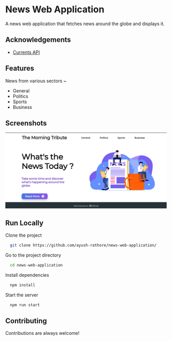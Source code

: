 # News Web Application

A news web application that fetches news around the globe and displays it.

## Acknowledgements

-   [Currents API](https://currentsapi.services/en)

## Features

News from various sectors ~

-   General
-   Politics
-   Sports
-   Business

## Screenshots

<a href="https://tmt.vercel.app/">
  <img
    alt="App Screenshot"
    src="https://github.com/ayush-rathore/news-web-application/raw/main/screenshots/home.png"
  />
</a>

## Run Locally

Clone the project

```bash
  git clone https://github.com/ayush-rathore/news-web-application/
```

Go to the project directory

```bash
  cd news-web-application
```

Install dependencies

```bash
  npm install
```

Start the server

```bash
  npm run start
```

## Contributing

Contributions are always welcome!

